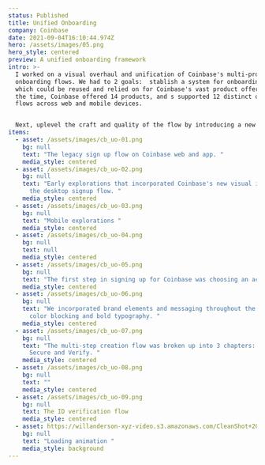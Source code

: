 ```yaml
---
status: Published
title: Unified Onboarding
company: Coinbase
date: 2021-09-04T16:10:44.974Z
hero: /assets/images/05.png
hero_style: centered
preview: A unified onboarding framework
intro: >-
  I worked on a visual overhaul and unification of Coinbase's multi-product
  onboarding flows. We had to 2 goals:  stablish a system for onboarding users
  which could be reused and relied on for Coinbase's vast product offerings. At
  the time, Coinbase offered 14 products, and s supported 12 distinct onboarding
  flows across web and mobile devices. 


  Next, uplevel the craft and quality of the flow by introducing a new visual style that aligned with Coinbase's recent rebrand.
items:
  - asset: /assets/images/cb_uo-01.png
    bg: null
    text: "The legacy sign up flow on Coinbase web and app. "
    media_style: centered
  - asset: /assets/images/cb_uo-02.png
    bg: null
    text: "Early explorations that incorporated Coinbase's new visual identity into
      the desktop signup flow. "
    media_style: centered
  - asset: /assets/images/cb_uo-03.png
    bg: null
    text: "Mobile explorations "
    media_style: centered
  - asset: /assets/images/cb_uo-04.png
    bg: null
    text: null
    media_style: centered
  - asset: /assets/images/cb_uo-05.png
    bg: null
    text: "The first step in signing up for Coinbase was choosing an account type. "
    media_style: centered
  - asset: /assets/images/cb_uo-06.png
    bg: null
    text: "We incorporated brand elements and messaging throughout the flow through
      color blocking and bold typography. "
    media_style: centered
  - asset: /assets/images/cb_uo-07.png
    bg: null
    text: "The multi-step creation flow was broken up into 3 chapters: Create,
      Secure and Verify. "
    media_style: centered
  - asset: /assets/images/cb_uo-08.png
    bg: null
    text: ""
    media_style: centered
  - asset: /assets/images/cb_uo-09.png
    bg: null
    text: The ID verification flow
    media_style: centered
  - asset: https://willanderson-xyz-video.s3.amazonaws.com/CleanShot+2024-02-25+at+12.55.23.mp4
    bg: null
    text: "Loading animation "
    media_style: background
---
```

